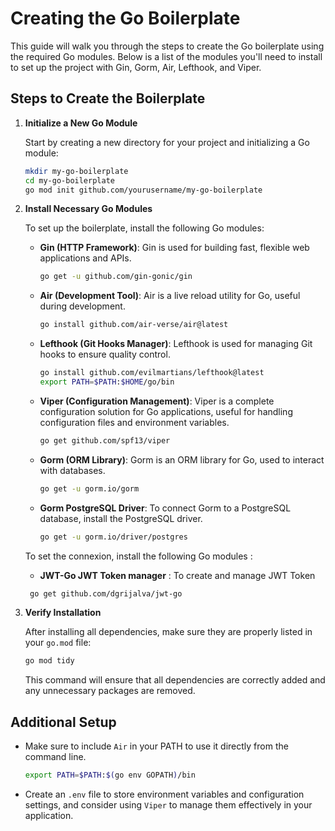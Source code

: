 # Creating the Go Boilerplate

This guide will walk you through the steps to create the Go boilerplate using the required Go modules. Below is a list of the modules you'll need to install to set up the project with Gin, Gorm, Air, Lefthook, and Viper.

## Steps to Create the Boilerplate

1. **Initialize a New Go Module**

   Start by creating a new directory for your project and initializing a Go module:

   ```bash
   mkdir my-go-boilerplate
   cd my-go-boilerplate
   go mod init github.com/yourusername/my-go-boilerplate
   ```

2. **Install Necessary Go Modules**

   To set up the boilerplate, install the following Go modules:

   - **Gin (HTTP Framework)**: Gin is used for building fast, flexible web applications and APIs.

     ```bash
     go get -u github.com/gin-gonic/gin
     ```

   - **Air (Development Tool)**: Air is a live reload utility for Go, useful during development.

     ```bash
     go install github.com/air-verse/air@latest
     ```

   - **Lefthook (Git Hooks Manager)**: Lefthook is used for managing Git hooks to ensure quality control.

     ```bash
     go install github.com/evilmartians/lefthook@latest
     export PATH=$PATH:$HOME/go/bin
     ```

   - **Viper (Configuration Management)**: Viper is a complete configuration solution for Go applications, useful for handling configuration files and environment variables.

     ```bash
     go get github.com/spf13/viper
     ```

   - **Gorm (ORM Library)**: Gorm is an ORM library for Go, used to interact with databases.

     ```bash
     go get -u gorm.io/gorm
     ```

   - **Gorm PostgreSQL Driver**: To connect Gorm to a PostgreSQL database, install the PostgreSQL driver.

     ```bash
     go get -u gorm.io/driver/postgres
     ```

   To set the connexion, install the following Go modules :

   - **JWT-Go JWT Token manager** : To create and manage JWT Token

   ```bash
    go get github.com/dgrijalva/jwt-go
   ```

3. **Verify Installation**

   After installing all dependencies, make sure they are properly listed in your `go.mod` file:

   ```bash
   go mod tidy
   ```

   This command will ensure that all dependencies are correctly added and any unnecessary packages are removed.

## Additional Setup

- Make sure to include `Air` in your PATH to use it directly from the command line.

  ```bash
  export PATH=$PATH:$(go env GOPATH)/bin
  ```

- Create an `.env` file to store environment variables and configuration settings, and consider using `Viper` to manage them effectively in your application.
